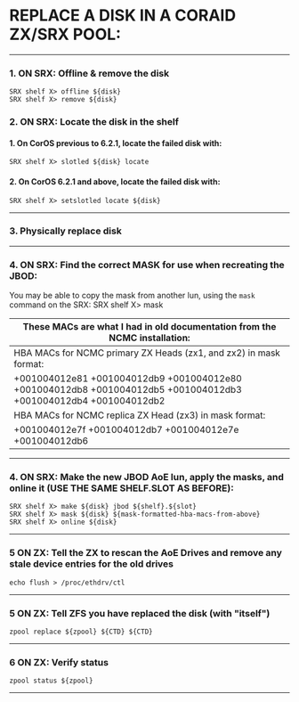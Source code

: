 
# REPLACE A DISK IN A CORAID ZX/SRX POOL:
----
### 1. ON SRX: Offline & remove the disk
    SRX shelf X> offline ${disk}
    SRX shelf X> remove ${disk}

### 2. ON SRX: Locate the disk in the shelf
  #### 1. On CorOS previous to 6.2.1, locate the failed disk with:
    SRX shelf X> slotled ${disk} locate

  #### 2. On CorOS 6.2.1 and above, locate the failed disk with:
    SRX shelf X> setslotled locate ${disk}
----
### 3. Physically replace disk
----
### 4. ON SRX: Find the correct MASK for use when recreating the JBOD:

You may be able to copy the mask from another lun, using the `mask` command on the SRX:
    SRX shelf X> mask

| These MACs are what I had in old documentation from the NCMC installation:
|---------------------------------------------------------------------------------------------------
| HBA MACs for NCMC primary ZX Heads (zx1, and zx2) in mask format:
| +001004012e81 +001004012db9 +001004012e80 +001004012db8 +001004012db5 +001004012db3 +001004012db4 +001004012db2
| HBA MACs for NCMC replica ZX Head (zx3) in mask format:
| +001004012e7f +001004012db7 +001004012e7e +001004012db6
 

----
### 4. ON SRX: Make the new JBOD AoE lun, apply the masks, and online it (USE THE SAME SHELF.SLOT AS BEFORE):
    SRX shelf X> make ${disk} jbod ${shelf}.${slot}
    SRX shelf X> mask ${disk} ${mask-formatted-hba-macs-from-above}
    SRX shelf X> online ${disk}
----
### 5 ON ZX: Tell the ZX to rescan the AoE Drives and remove any stale device entries for the old drives
    echo flush > /proc/ethdrv/ctl
----
### 5 ON ZX: Tell ZFS you have replaced the disk (with "itself")
    zpool replace ${zpool} ${CTD} ${CTD}
----
### 6 ON ZX: Verify status
    zpool status ${zpool}
----
